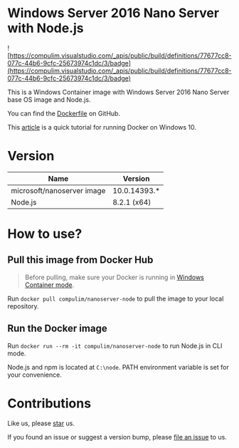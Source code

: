 # Windows Server 2016 Nano Server with Node.js

![https://compulim.visualstudio.com/_apis/public/build/definitions/77677cc8-077c-44b6-9cfc-25673974c1dc/3/badge](https://compulim.visualstudio.com/_apis/public/build/definitions/77677cc8-077c-44b6-9cfc-25673974c1dc/3/badge)

This is a Windows Container image with Windows Server 2016 Nano Server base OS image and Node.js.

You can find the [Dockerfile](https://github.com/compulim/docker-nanoserver-node/blob/master/Dockerfile) on GitHub.

This [article](https://docs.microsoft.com/en-us/virtualization/windowscontainers/quick-start/quick-start-windows-10) is a quick tutorial for running Docker on Windows 10.

# Version

| Name                       | Version      |
| -------------------------- | ------------ |
| microsoft/nanoserver image | 10.0.14393.* |
| Node.js                    | 8.2.1 (x64)  |

# How to use?

## Pull this image from Docker Hub

> Before pulling, make sure your Docker is running in [Windows Container mode](https://docs.docker.com/docker-for-windows/#switch-between-windows-and-linux-containers).

Run `docker pull compulim/nanoserver-node` to pull the image to your local repository.

## Run the Docker image

Run `docker run --rm -it compulim/nanoserver-node` to run Node.js in CLI mode.

Node.js and npm is located at `C:\node`. PATH environment variable is set for your convenience.

# Contributions

Like us, please [star](https://github.com/compulim/docker-nanoserver/stargazers) us.

If you found an issue or suggest a version bump, please [file an issue](https://github.com/compulim/docker-nanoserver/issues) to us.
